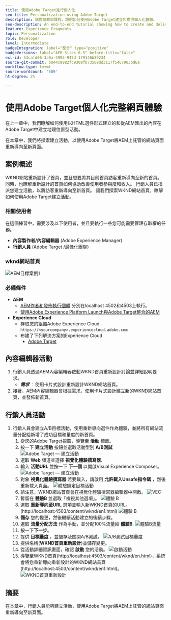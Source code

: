 ```yaml
---
title: 使用Adobe Target進行個人化
seo-title: Personalization using Adobe Target
description: 端對端教學課程，說明如何使用Adobe Target建立和提供個人化體驗。
seo-description: An end-to-end tutorial showing how to create and deliver personalized experience using Adobe Target.
feature: Experience Fragments
topic: Personalization
role: Developer
level: Intermediate
badgeIntegration: label="整合" type="positive"
badgeVersions: label="AEM Sites 6.5" before-title="false"
exl-id: 53cafd06-3a0a-4995-947d-179146b89234
source-git-commit: b044c9982fc9309fb73509dd3117f5467903bd6a
workflow-type: tm+mt
source-wordcount: '589'
ht-degree: 2%

---
```


# 使用Adobe Target個人化完整網頁體驗

在上一章中，我們瞭解如何使用以HTML選件形式建立的和從AEM匯出的內容在Adobe Target中建立地理位置型活動。

在本章中，我們將探索建立活動，以使用Adobe Target將AEM上託管的網站頁面重新導向至新頁面。

## 案例概述

WKND網站重新設計了首頁，並且想要將其目前首頁訪客重新導向至新的首頁。 同時，也瞭解重新設計的首頁如何協助改善使用者參與度和收入。 行銷人員已指派您建立活動，以將訪客重新導向至新首頁。 讓我們探索WKND網站首頁，瞭解如何使用Adobe Target建立活動。

### 相關使用者

在這個練習中，需要涉及以下使用者，並且要執行一些您可能需要管理存取權的任務。

* **內容製作者/內容編輯器** (Adobe Experience Manager)
* **行銷人員** (Adobe Target /最佳化團隊)

### wknd網站首頁

![AEM目標案例1](assets/personalization-use-case-2/aem-target-use-case-2.png)

### 必備條件

* **AEM**
   * [AEM作者和發佈執行個體](./implementation.md#getting-aem) 分別在localhost 4502和4503上執行。
   * [使用Adobe Experience Platform Launch與Adobe Target整合的AEM](./using-launch-adobe-io.md#aem-target-using-launch-by-adobe)
* **Experience Cloud**
   * 存取您的組織Adobe Experience Cloud - `https://<yourcompany>.experiencecloud.adobe.com`
   * 布建了下列解決方案的Experience Cloud
      * [Adobe Target](https://experiencecloud.adobe.com)

## 內容編輯器活動

1. 行銷人員透過AEM內容編輯器啟動WKND首頁重新設計討論並詳細說明要求。
   * ***需求*** ：使用卡片式設計重新設計WKND網站首頁。
2. 接著，AEM內容編輯器會根據需求，使用卡片式設計建立新的WKND網站首頁，並發佈新首頁。

## 行銷人員活動

1. 行銷人員會建立A/B目標活動，使用重新導向選件作為體驗，並將所有網站流量分配給新增了成功目標和量度的新首頁。
   1. 從您的Adobe Target視窗，導覽至 **活動** 標籤。
   2. 按一下 **建立活動** 按鈕並選取活動型別 **A/B測試**
      ![Adobe Target — 建立活動](assets/personalization-use-case-2/create-ab-activity.png)
   3. 選取 **Web** 頻道並選擇 **視覺化體驗撰寫器**.
   4. 輸入 **活動URL** 並按一下 **下一個** 以開啟Visual Experience Composer。
      ![Adobe Target — 建立活動](assets/personalization-use-case-2/create-activity-ab-name.png)
   5. 對象 **視覺化體驗撰寫器** 若要載入，請啟用 **允許載入Unsafe指令碼** ，然後重新載入頁面。
      ![體驗鎖定目標活動](assets/personalization-use-case-1/load-unsafe-scripts.png)
   6. 請注意，WKND網站首頁會在視覺化體驗撰寫器編輯器中開啟。
      ![VEC](assets/personalization-use-case-2/vec.png)
   7. 暫留在 **體驗B** 並選取「檢視其他選項」。
      ![體驗 B](assets/personalization-use-case-2/redirect-url.png)
   8. 選取 **重新導向至URL** 選項並輸入新WKND首頁的URL。 (http://localhost:4503/content/wknd/en1.html)
      ![體驗 B](assets/personalization-use-case-2/redirect-url-2.png)
   9. **儲存** 您的變更，然後繼續活動建立的後續步驟。
   10. 選取 **流量分配方法** 作為手動，並分配100%流量給 **體驗B**.
      ![體驗B流量](assets/personalization-use-case-2/traffic.png)
   11. 按一下&#x200B;**下一步**。
   12. 提供 **目標量度** ，並儲存及關閉A/B測試。
      ![A/B測試目標量度](assets/personalization-use-case-2/goal-metric.png)
   13. 提供名稱(**WKND首頁重新設計**)並儲存變更。
   14. 從活動詳細資訊畫面，確認 **啟動** 您的活動。
      ![啟動活動](assets/personalization-use-case-2/ab-activate.png)
   15. 導覽至WKND首頁(http://localhost:4503/content/wknd/en.html)，系統會將您重新導向重新設計的WKND網站首頁(http://localhost:4503/content/wknd/en1.html)。
      ![WKND首頁重新設計](assets/personalization-use-case-2/WKND-home-page-redesign.png)

## 摘要

在本章中，行銷人員能夠建立活動，使用Adobe Target將AEM上託管的網站頁面重新導向至新頁面。
